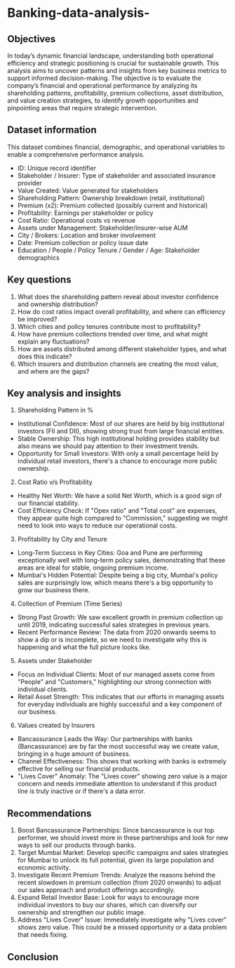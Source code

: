 # Banking-data-analysis-

## Objectives
In today’s dynamic financial landscape, understanding both operational efficiency and strategic positioning is crucial for sustainable growth. This analysis aims to uncover patterns and insights from key business metrics to support informed decision-making.
The objective is to evaluate the company’s financial and operational performance by analyzing its shareholding patterns, profitability, premium collections, asset distribution, and value creation strategies, to identify growth opportunities and pinpointing areas that require strategic intervention.

## Dataset information
This dataset combines financial, demographic, and operational variables to enable a comprehensive performance analysis.

- ID: Unique record identifier
- Stakeholder / Insurer: Type of stakeholder and associated insurance provider
- Value Created: Value generated for stakeholders
- Shareholding Pattern: Ownership breakdown (retail, institutional)
- Premium (x2): Premium collected (possibly current and historical)
- Profitability: Earnings per stakeholder or policy
- Cost Ratio: Operational costs vs revenue
- Assets under Management: Stakeholder/insurer-wise AUM
- City / Brokers: Location and broker involvement
- Date: Premium collection or policy issue date
- Education / People / Policy Tenure / Gender / Age: Stakeholder demographics

## Key questions
1. What does the shareholding pattern reveal about investor confidence and ownership distribution?
2. How do cost ratios impact overall profitability, and where can efficiency be improved?
3. Which cities and policy tenures contribute most to profitability?
4. How have premium collections trended over time, and what might explain any fluctuations?
5. How are assets distributed among different stakeholder types, and what does this indicate?
6. Which insurers and distribution channels are creating the most value, and where are the gaps?

## Key analysis and insights

1. Shareholding Pattern in %
- Institutional Confidence: Most of our shares are held by big institutional investors (FII and DII), showing strong trust from large financial entities.
- Stable Ownership: This high institutional holding provides stability but also means we should pay attention to their investment trends.
- Opportunity for Small Investors: With only a small percentage held by individual retail investors, there's a chance to encourage more public ownership.

2. Cost Ratio v/s Profitability
- Healthy Net Worth: We have a solid Net Worth, which is a good sign of our financial stability.
- Cost Efficiency Check: If "Opex ratio" and "Total cost" are expenses, they appear quite high compared to "Commission," suggesting we might need to look into ways to reduce our operational costs.

3.  Profitability by City and Tenure
- Long-Term Success in Key Cities: Goa and Pune are performing exceptionally well with long-term policy sales, demonstrating that these areas are ideal for stable, ongoing premium income.
- Mumbai's Hidden Potential: Despite being a big city, Mumbai's policy sales are surprisingly low, which means there's a big opportunity to grow our business there.

4. Collection of Premium (Time Series)
- Strong Past Growth: We saw excellent growth in premium collection up until 2019, indicating successful sales strategies in previous years.
- Recent Performance Review: The data from 2020 onwards seems to show a dip or is incomplete, so we need to investigate why this is happening and what the full picture looks like.

5.  Assets under Stakeholder
- Focus on Individual Clients: Most of our managed assets come from "People" and "Customers," highlighting our strong connection with individual clients.
- Retail Asset Strength: This indicates that our efforts in managing assets for everyday individuals are highly successful and a key component of our business.

6. Values created by Insurers
- Bancassurance Leads the Way: Our partnerships with banks (Bancassurance) are by far the most successful way we create value, bringing in a huge amount of business.
- Channel Effectiveness: This shows that working with banks is extremely effective for selling our financial products.
- "Lives Cover" Anomaly: The "Lives cover" showing zero value is a major concern and needs immediate attention to understand if this product line is truly inactive or if there's a data error.

## Recommendations
1. Boost Bancassurance Partnerships: Since bancassurance is our top performer, we should invest more in these partnerships and look for new ways to sell our products through banks.
2. Target Mumbai Market: Develop specific campaigns and sales strategies for Mumbai to unlock its full potential, given its large population and economic activity.
3. Investigate Recent Premium Trends: Analyze the reasons behind the recent slowdown in premium collection (from 2020 onwards) to adjust our sales approach and product offerings accordingly.
4. Expand Retail Investor Base: Look for ways to encourage more individual investors to buy our shares, which can diversify our ownership and strengthen our public image.
5. Address "Lives Cover" Issue: Immediately investigate why "Lives cover" shows zero value. This could be a missed opportunity or a data problem that needs fixing.

## Conclusion 
